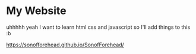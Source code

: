 # My Website
uhhhhh yeah I want to learn html css and javascript so I'll add things to this :b

https://sonofforehead.github.io/SonofForehead/
